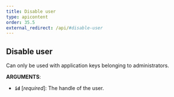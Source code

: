 ```yaml
---
title: Disable user
type: apicontent
order: 35.5
external_redirect: /api/#disable-user
---
```


## Disable user
Can only be used with application keys belonging to administrators.

**ARGUMENTS**:

* **`id`** [*required*]:
    The handle of the user.
